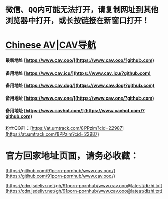 # `微信、QQ内可能无法打开，请复制网址到其他浏览器中打开，或长按链接在新窗口打开！`
# [Chinese AV|CAV导航](https://www.cav.ooo/?github.com)
#### 最新地址 [https://www.cav.ooo/](https://www.cav.ooo/?github.com)
#### 备用地址 [https://www.cav.icu/](https://www.cav.icu/?github.com)
#### 备用地址 [https://www.cav.dog/](https://www.cav.dog/?github.com)
#### 备用地址 [https://www.cav.one/](https://www.cav.one/?github.com)
#### 备用地址 [https://www.cavhot.com/](https://www.cavhot.com/?github.com)

粉丝QQ群：[https://at.umtrack.com/8PPzim?cid=22987](https://at.umtrack.com/8PPzim?cid=22987)



# 官方回家地址页面，请务必收藏：
[https://github.com/91porn-pornhub/www.cav.ooo/](https://github.com/91porn-pornhub/www.cav.ooo/)

[https://cdn.jsdelivr.net/gh/91porn-pornhub/www.cav.ooo@latest/dizhi.txt](https://cdn.jsdelivr.net/gh/91porn-pornhub/www.cav.ooo@latest/dizhi.txt)

